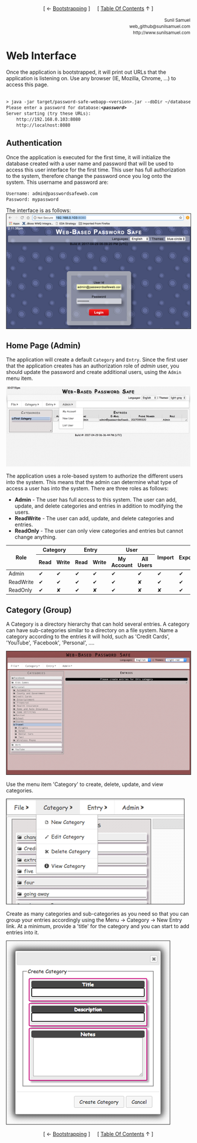 <!--autoheader--><p align='center'>[ &larr; <a href='/documentation/02.%20Usage.md#bootstrapping'>Bootstrapping</a> ]&nbsp;&nbsp;&nbsp;&nbsp;&nbsp;[ <a href='/Readme.md'>Table Of Contents</a> &uarr; ]</p><!--/autoheader-->
<p align='right'>
<small>Sunil Samuel<br>
web_github@sunilsamuel.com<br>
http://www.sunilsamuel.com
</small>
</p>

# Web Interface

Once the application is bootstrapped, it will print out URLs that the application is listening on.  Use any browser (IE, Mozilla, Chrome, ...) to access this page.

<pre><small>
&gt; java -jar target/password-safe-webapp-&lt;version&gt;.jar --dbDir ~/databases/newdb
Please enter a password for database:<i><b>&lt;password&gt;</b></i>
Server starting (try these URLs):
	http://192.168.0.103:8080
	http://localhost:8080
</small></pre>

## Authentication

Once the application is executed for the first time, it will initialize the database created with a user name and password that will be used to access this user interface for the first time.  This user has full authorization to the system, therefore change the password once you log onto the system.  This username and password are:

```
Username: admin@passwordsafeweb.com
Password: mypassword
```

The interface is as follows:
<img src="/documentation/gfx/ui-login.png" border="1">

## Home Page (Admin)

The application will create a default `Category` and `Entry`.  Since the first user that the application creates has an authorization role of *admin* user, you should update the password and create additional users, using the `Admin` menu item.

<img src="/documentation/gfx/admin.png">

The application uses a role-based system to authorize the different users into the system.  This means that the admin can determine what type of access a user has into the system.  There are three roles as follows:

* **Admin** - The user has full access to this system.  The user can add, update, and delete categories and entries in addition to modifying the users.
* **ReadWrite** - The user can add, update, and delete categories and entries.
* **ReadOnly** - The user can only view categories and entries but cannot change anything.

<table cellspacing="0" cellpadding="0">
<thead>
<tr>
	<th rowspan="2">Role</th>
	<th colspan="2">Category</th>
	<th colspan="2">Entry</th>
	<th colspan="2">User</th>
	<th rowspan="2">Import</th>
	<th rowspan="2">Export</th>
</tr>
<tr>
	<th>Read</th>
	<th>Write</th>
	<th>Read</th>
	<th>Write</th>
	<th>My Account</th>
	<th>All Users</th>
</tr>
</thead>
<tbody>
<tr>
	<td>Admin</td>
	<td>&#10004;</td>
	<td>&#10004;</td>
	<td>&#10004;</td>
	<td>&#10004;</td>
	<td>&#10004;</td>
	<td>&#10004;</td>
	<td>&#10004;</td>
	<td>&#10004;</td>
</tr>
<tr>
	<td>ReadWrite</td>
	<td>&#10004;</td>
	<td>&#10004;</td>
	<td>&#10004;</td>
	<td>&#10004;</td>
	<td>&#10004;</td>
	<td>&#x2718;</td>
	<td>&#10004;</td>
	<td>&#10004;</td>
</tr>
<tr>
	<td>ReadOnly</td>
	<td>&#10004;</td>
	<td>&#x2718;</td>
	<td>&#10004;</td>
	<td>&#x2718;</td>
	<td>&#10004;</td>
	<td>&#x2718;</td>
	<td>&#x2718;</td>
	<td>&#10004;</td>
</tr>
</tbody>
</table>

## Category (Group)

A Category is a directory hierarchy that can hold several entries.  A category can have sub-categories similar to a directory on a file system.  Name a category according to the entries it will hold, such as 'Credit Cards', 'YouTube', 'Facebook', 'Personal', ....

<img src="/documentation/gfx/categories.png" border="1">

Use the menu item 'Category' to create, delete, update, and view categories.

<img src="/documentation/gfx/category-menu.png" border="1">

Create as many categories and sub-categories as you need so that you can group your entries accordingly using the Menu &rarr; Category &rarr; New Entry link.  At a minimum, provide a 'title' for the category and you can start to add entries into it.

<img src="/documentation/gfx/category-new.png" border="1">





<!--autoheader--><p align='center'>[ &larr; <a href='/documentation/02.%20Usage.md#bootstrapping'>Bootstrapping</a> ]&nbsp;&nbsp;&nbsp;&nbsp;&nbsp;[ <a href='/Readme.md'>Table Of Contents</a> &uarr; ]</p><!--/autoheader-->
